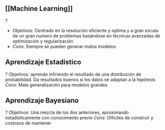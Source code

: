## [[Machine Learning]]
?
- *Objetivos*: Centrado en la resolución eficiente y optima y a gran escala de un gran numero de problemas basándose en técnicas avanzadas de optimización y regularización
- *Cons*: Siempre se pueden generar malos modelos


## Aprendizaje Estadístico
?
*Objetivos*: aprende infiriendo el resultado de una distribución de probabilidad. Da resultados buenos si los datos se adaptan a la hipótesis
*Cons*:  Mala generalización para modelos grandes

## Aprendizaje Bayesiano
?
*Objetivos*: Una mezcla de los dos anteriores, aproximando estadísticamente con conocimiento previo
*Cons*:  Difíciles de construir y costosos de mantener